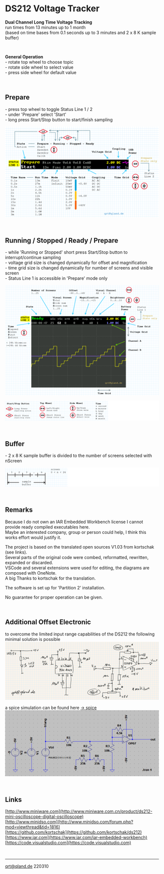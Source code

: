 # DS212 Voltage Tracker
**Dual Channel Long Time Voltage Tracking**  
run times from 13 minutes up to 1 month  
(based on time bases from 0.1 seconds up to 3 minutes and 2 x 8 K sample buffer)

<br>

**General Operation**  
\- rotate top wheel to choose topic  
\- rotate side wheel to select value  
\- press side wheel for default value

<br>

## Prepare
\- press top wheel to toggle Status Line 1 / 2  
\- under 'Prepare' select 'Start'  
\- long press Start/Stop button to start/finish sampling

![status 1](images/status1.png)

<br>

## Running / Stopped / Ready / Prepare
\- while 'Running or Stopped' short press Start/Stop button to interrupt/continue sampling  
\- voltage grid size is changed dynamically for offset and magnification  
\- time grid size is changed dynamically for number of screens and visible screen  
\- Status Line 1 is accessible in 'Prepare' mode only

![status 2](images/status2.png)

![legend](images/legend.png)

<br>

## Buffer
\- 2 x 8 K sample buffer is divided to the number of screens selected with nScreen

![status 1](images/buffer.png)

<br>

## Remarks
Because I do not own an IAR Embedded Workbench license I cannot provide ready compiled executables here.  
Maybe an interested company, group or person could help, I think this works effort would justify it.

The project is based on the translated open sources V1.03 from kortschak (see links).  
Several parts of the original code were combed, reformatted, rewritten, expanded or discarded.  
VSCode and several extensions were used for editing, the diagrams are composed with OneNote.  
A big Thanks to kortschak for the translation.

The software is set up for 'Partition 2' installation.

No guarantee for proper operation can be given.

<br>

## Additional Offset Electronic
to overcome the limited input range capabilities of the DS212 the following minimal solution is possible  
<img src="images/offset_schematic.png" width=640>  

a spice simulation can be found here [-> spice](spice)  
<img src="images/offset_spice.png" width=640>

<br>

## Links
[http://www.miniware.com](http://www.miniware.com.cn/product/ds212-mini-oscilloscope-digital-oscilloscope)  
[http://www.minidso.com](http://www.minidso.com/forum.php?mod=viewthread&tid=1816)  
[https://github.com/kortschak](https://github.com/kortschak/ds212)  
[https://www.iar.com](https://www.iar.com/iar-embedded-workbench)  
[https://code.visualstudio.com](https://code.visualstudio.com)

<br>

---

[qrt@qland.de](mailto:qrt@qland.de) 220310
